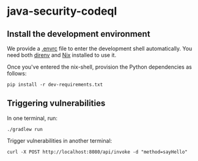 # java-security-codeql

## Install the development environment

We provide a [.envrc](./envrc) file to enter the development shell automatically.
You need both [direnv](https://direnv.net) and [Nix](https://nixos.org/) installed to use it.

Once you've entered the nix-shell, provision the Python dependencies as follows:

```shell
pip install -r dev-requirements.txt
```

## Triggering vulnerabilities

In one terminal, run:

```shell
./gradlew run
```

Trigger vulnerabilities in another terminal:

```shell
curl -X POST http://localhost:8080/api/invoke -d "method=sayHello"
```
